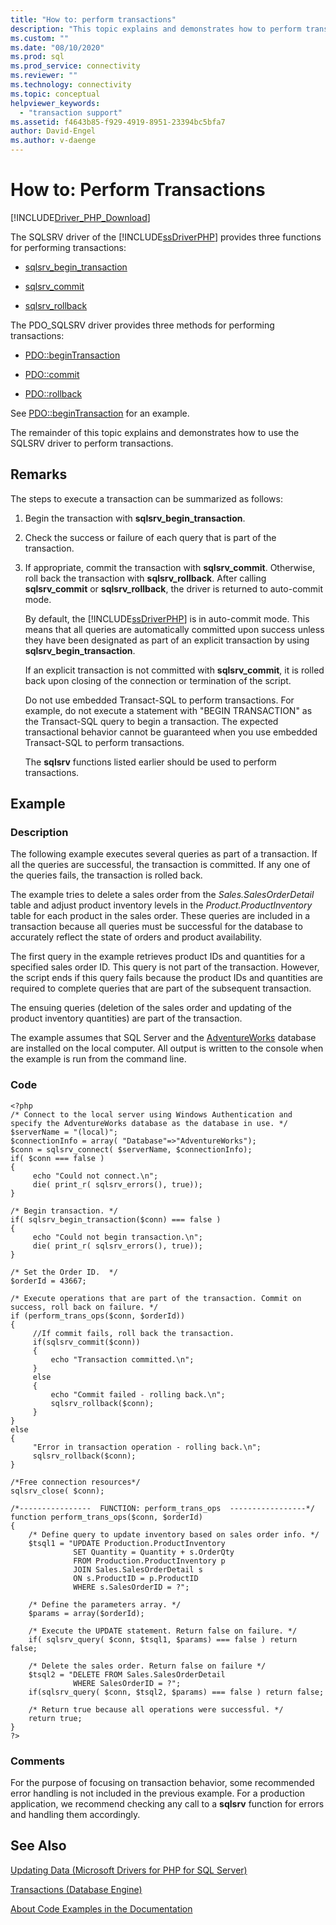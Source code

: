 ```yaml
---
title: "How to: perform transactions"
description: "This topic explains and demonstrates how to perform transactions when using the Microsoft Drivers for PHP for SQL Server"
ms.custom: ""
ms.date: "08/10/2020"
ms.prod: sql
ms.prod_service: connectivity
ms.reviewer: ""
ms.technology: connectivity
ms.topic: conceptual
helpviewer_keywords: 
  - "transaction support"
ms.assetid: f4643b85-f929-4919-8951-23394bc5bfa7
author: David-Engel
ms.author: v-daenge
---
```

# How to: Perform Transactions
[!INCLUDE[Driver_PHP_Download](../../includes/driver_php_download.md)]

The SQLSRV driver of the [!INCLUDE[ssDriverPHP](../../includes/ssdriverphp_md.md)] provides three functions for performing transactions:  
  
-   [sqlsrv_begin_transaction](../../connect/php/sqlsrv-begin-transaction.md)  
  
-   [sqlsrv_commit](../../connect/php/sqlsrv-commit.md)  
  
-   [sqlsrv_rollback](../../connect/php/sqlsrv-rollback.md)  
  
The PDO_SQLSRV driver provides three methods for performing transactions:  
  
-   [PDO::beginTransaction](../../connect/php/pdo-begintransaction.md)  
  
-   [PDO::commit](../../connect/php/pdo-commit.md)  
  
-   [PDO::rollback](../../connect/php/pdo-rollback.md)  
  
See [PDO::beginTransaction](../../connect/php/pdo-begintransaction.md) for an example.  
  
The remainder of this topic explains and demonstrates how to use the SQLSRV driver to perform transactions.  
  
## Remarks  
The steps to execute a transaction can be summarized as follows:  
  
1.  Begin the transaction with **sqlsrv_begin_transaction**.  
  
2.  Check the success or failure of each query that is part of the transaction.  
  
3.  If appropriate, commit the transaction with **sqlsrv_commit**. Otherwise, roll back the transaction with **sqlsrv_rollback**. After calling **sqlsrv_commit** or **sqlsrv_rollback**, the driver is returned to auto-commit mode.  
  
    By default, the [!INCLUDE[ssDriverPHP](../../includes/ssdriverphp_md.md)] is in auto-commit mode. This means that all queries are automatically committed upon success unless they have been designated as part of an explicit transaction by using **sqlsrv_begin_transaction**.  
  
    If an explicit transaction is not committed with **sqlsrv_commit**, it is rolled back upon closing of the connection or termination of the script.  
  
    Do not use embedded Transact-SQL to perform transactions. For example, do not execute a statement with "BEGIN TRANSACTION" as the Transact-SQL query to begin a transaction. The expected transactional behavior cannot be guaranteed when you use embedded Transact-SQL to perform transactions.  
  
    The **sqlsrv** functions listed earlier should be used to perform transactions.  
  
## Example  
  
### Description  
The following example executes several queries as part of a transaction. If all the queries are successful, the transaction is committed. If any one of the queries fails, the transaction is rolled back.  
  
The example tries to delete a sales order from the *Sales.SalesOrderDetail* table and adjust product inventory levels in the *Product.ProductInventory* table for each product in the sales order. These queries are included in a transaction because all queries must be successful for the database to accurately reflect the state of orders and product availability.  
  
The first query in the example retrieves product IDs and quantities for a specified sales order ID. This query is not part of the transaction. However, the script ends if this query fails because the product IDs and quantities are required to complete queries that are part of the subsequent transaction.  
  
The ensuing queries (deletion of the sales order and updating of the product inventory quantities) are part of the transaction.  
  
The example assumes that SQL Server and the [AdventureWorks](https://github.com/Microsoft/sql-server-samples/tree/master/samples/databases/adventure-works) database are installed on the local computer. All output is written to the console when the example is run from the command line.  
  
### Code  
  
```  
<?php  
/* Connect to the local server using Windows Authentication and  
specify the AdventureWorks database as the database in use. */  
$serverName = "(local)";  
$connectionInfo = array( "Database"=>"AdventureWorks");  
$conn = sqlsrv_connect( $serverName, $connectionInfo);  
if( $conn === false )  
{  
     echo "Could not connect.\n";  
     die( print_r( sqlsrv_errors(), true));  
}  
  
/* Begin transaction. */  
if( sqlsrv_begin_transaction($conn) === false )   
{   
     echo "Could not begin transaction.\n";  
     die( print_r( sqlsrv_errors(), true));  
}  
  
/* Set the Order ID.  */  
$orderId = 43667;  
  
/* Execute operations that are part of the transaction. Commit on  
success, roll back on failure. */  
if (perform_trans_ops($conn, $orderId))  
{  
     //If commit fails, roll back the transaction.  
     if(sqlsrv_commit($conn))  
     {  
         echo "Transaction committed.\n";  
     }  
     else  
     {  
         echo "Commit failed - rolling back.\n";  
         sqlsrv_rollback($conn);  
     }  
}  
else  
{  
     "Error in transaction operation - rolling back.\n";  
     sqlsrv_rollback($conn);  
}  
  
/*Free connection resources*/  
sqlsrv_close( $conn);  
  
/*----------------  FUNCTION: perform_trans_ops  -----------------*/  
function perform_trans_ops($conn, $orderId)  
{  
    /* Define query to update inventory based on sales order info. */  
    $tsql1 = "UPDATE Production.ProductInventory   
              SET Quantity = Quantity + s.OrderQty   
              FROM Production.ProductInventory p   
              JOIN Sales.SalesOrderDetail s   
              ON s.ProductID = p.ProductID   
              WHERE s.SalesOrderID = ?";  
  
    /* Define the parameters array. */  
    $params = array($orderId);  
  
    /* Execute the UPDATE statement. Return false on failure. */  
    if( sqlsrv_query( $conn, $tsql1, $params) === false ) return false;  
  
    /* Delete the sales order. Return false on failure */  
    $tsql2 = "DELETE FROM Sales.SalesOrderDetail   
              WHERE SalesOrderID = ?";  
    if(sqlsrv_query( $conn, $tsql2, $params) === false ) return false;  
  
    /* Return true because all operations were successful. */  
    return true;  
}  
?>  
```  
  
### Comments  
For the purpose of focusing on transaction behavior, some recommended error handling is not included in the previous example. For a production application, we recommend checking any call to a **sqlsrv** function for errors and handling them accordingly.
  
## See Also  
[Updating Data &#40;Microsoft Drivers for PHP for SQL Server&#41;](../../connect/php/updating-data-microsoft-drivers-for-php-for-sql-server.md)

[Transactions (Database Engine)](/previous-versions/sql/sql-server-2008-r2/ms190612(v=sql.105))

[About Code Examples in the Documentation](../../connect/php/about-code-examples-in-the-documentation.md)  
